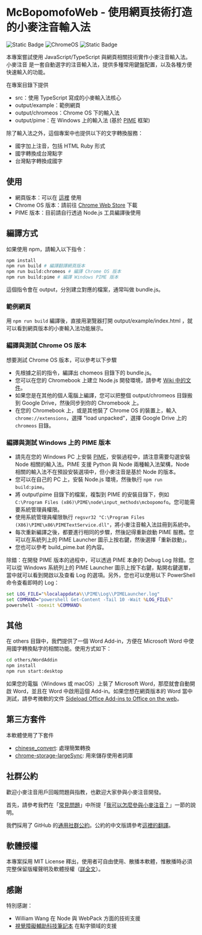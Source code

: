 # McBopomofoWeb - 使用網頁技術打造的小麥注音輸入法

![Static Badge](https://img.shields.io/badge/platform-web-green)
 ![ChromeOS](https://img.shields.io/badge/platform-chome_os-yellow) ![Static Badge](https://img.shields.io/badge/platform-windows-blue)

本專案嘗試使用 JavaScript/TypeScript 與網頁相關技術實作小麥注音輸入法。小麥注音
是一套自動選字的注音輸入法，提供多種常用鍵盤配置，以及各種方便快速輸入的功能。

在專案目錄下提供

- src：使用 TypeScript 寫成的小麥輸入法核心
- output/example：範例網頁
- output/chromeos：Chrome OS 下的輸入法
- output/pime：在 Windows 上的輸入法 (基於 [PIME](https://github.com/EasyIME/PIME) 框架)

除了輸入法之外，這個專案中也提供以下的文字轉換服務：

- 國字加上注音，包括 HTML Ruby 形式
- 國字轉換成台灣點字
- 台灣點字轉換成國字

## 使用

- 網頁版本：可以在 [這裡](https://openvanilla.github.io/McBopomofoWeb/) 使用
- Chrome OS 版本：請前往 [Chrome Web Store](https://chromewebstore.google.com/detail/pkjjfjnlglfhgfaipoempeaghmpfakkg) 下載
- PIME 版本：目前請自行透過 Node.js 工具編譯後使用

## 編譯方式

如果使用 npm，請輸入以下指令：

```sh
npm install
npm run build # 編譯翻譯網頁版本
npm run build:chromeos # 編譯 Chrome OS 版本
npm run build:pime # 編譯 Windows PIME 版本
```

這個指令會在 output，分別建立對應的檔案，通常叫做 bundle.js。

### 範例網頁

用 `npm run build` 編譯後，直接用瀏覽器打開 output/example/index.html ，就可以看到網頁版本的小麥輸入法功能展示。

### 編譯與測試 Chrome OS 版本

想要測試 Chrome OS 版本，可以參考以下步驟

- 先根據之前的指令，編譯出 chomeos 目錄下的 bundle.js。
- 您可以在您的 Chromebook 上建立 Node.js 開發環境，請參考 [Wiki 中的文件](https://github.com/openvanilla/McBopomofoWeb/wiki/Chrome-OS-%E8%BC%B8%E5%85%A5%E6%B3%95%E9%96%8B%E7%99%BC)。
- 如果您是在其他的個人電腦上編譯，您可以把整個 output/chromeos 目錄搬到 Google Drive，然後同步到你的 Chromebook 上。
- 在您的 Chromebook 上，或是其他裝了 Chrome OS 的裝置上，輸入 `chrome://extensions`，選擇 "load unpacked"，選擇 Google Drive 上的 `chromeos` 目錄。

### 編譯與測試 Windows 上的 PIME 版本

- 請先在您的 Windows PC 上安裝 [PIME](https://github.com/EasyIME/PIME/releases)，安裝過程中，請注意需要勾選安裝 Node 相關的輸入法。PIME 支援 Python 與 Node 兩種輸入法架構，Node 相關的輸入法不在預設安裝選項中，但小麥注音是基於 Node 的版本。
- 您可以在自己的 PC 上，安裝 Node.js 環境，然後執行 `npm run build:pime`。
- 將 output\pime 目錄下的檔案，複製到 PIME 的安裝目錄下，例如 `C:\Program Files (x86)\PIME\node\input_methods\mcbopomofo`。您可能需要系統管理員權限。
- 使用系統管理員權限執行 `regsvr32 "C:\Program Files (X86)\PIME\x86\PIMETextService.dll"`，將小麥注音輸入法註冊到系統中。
- 每次重新編譯之後，都要進行相同的步驟，然後記得重新啟動 PIME 服務。您可以在系統列上的 PIME Launcher 圖示上按右鍵，然後選擇「重新啟動」。
- 您也可以參考 build_pime.bat 的內容。

除錯：在開發 PIME 版本的過程中，可以透過 PIME 本身的 Debug Log 除錯。您可以從 Windows 系統列上的 PIME Launcher 圖示上按下右鍵，點開右鍵選單，當中就可以看到開啟以及查看 Log 的選項。另外，您也可以使用以下 PowerShell 命令查看即時的 Log：

```bat
set LOG_FILE="%localappdata%\\PIME\Log\\PIMELauncher.log"
set COMMAND="powershell Get-Content -Tail 10 -Wait %LOG_FILE%"
powershell -noexit %COMMAND%
```

## 其他

在 others 目錄中，我們提供了一個 Word Add-in，方便在 Microsoft Word 中使用國字轉換點字的相關功能。使用方式如下：

```sh
cd others/WordAddin
npm install
npm run start:desktop
```

如果您的電腦（Windows 或 macOS）上裝了 Microsoft Word，那麼就會自動開啟 Word，並且在 Word 中啟用這個 Add-in。如果您想在網頁版本的 Word 當中測試，請參考微軟的文件 [Sideload Office Add-ins to Office on the web](https://learn.microsoft.com/en-us/office/dev/add-ins/testing/sideload-office-add-ins-for-testing)。

## 第三方套件

本軟體使用了下套件

- [chinese_convert](https://github.com/ccckmit/chinese_convert): 處理簡繁轉換
- [chrome-storage-largeSync](https://github.com/dtuit/chrome-storage-largeSync): 用來儲存使用者詞庫

## 社群公約

歡迎小麥注音用戶回報問題與指教，也歡迎大家參與小麥注音開發。

首先，請參考我們在「[常見問題](https://github.com/openvanilla/McBopomofo/wiki/常見問題)」中所提「[我可以怎麼參與小麥注音？](https://github.com/openvanilla/McBopomofo/wiki/常見問題#我可以怎麼參與小麥注音)」一節的說明。

我們採用了 GitHub 的[通用社群公約](https://github.com/openvanilla/McBopomofo/blob/master/CODE_OF_CONDUCT.md)。公約的中文版請參考[這裡的翻譯](https://www.contributor-covenant.org/zh-tw/version/1/4/code-of-conduct/)。

## 軟體授權

本專案採用 MIT License 釋出，使用者可自由使用、散播本軟體，惟散播時必須完整保留版權聲明及軟體授權（[詳全文](https://github.com/openvanilla/McBopomofo/blob/master/LICENSE.txt)）。

## 感謝

特別感謝：

- William Wang 在 Node 與 WebPack 方面的技術支援
- [視覺障礙輔助科技筆記本](https://class.kh.edu.tw/19061/page/view/27) 在點字領域的支援
